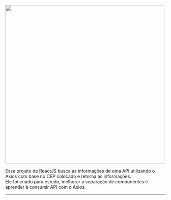 

<image src="https://user-images.githubusercontent.com/91212364/157893487-30e7bedc-318c-445e-88ec-9cce18707ccd.png" style="width:500px;"></image>

<p>Esse projeto de ReactJS busca as informações de uma API utilizando o Axios com base no CEP colocado e retorna as informações.<br>
Ele foi criado para estudo, melhorar a separação de componentes e aprender à consumir API com o Axios.
</p>

---


